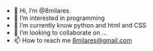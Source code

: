 - 👋 Hi, I’m @8milares
- 👀 I’m interested in programming
- 🌱 I’m currently know python and html and CSS
- 💞️ I’m looking to collaborate on ...
- 📫 How to reach me 8milares@gmail.com

<!---
8milares/8milares is a ✨ special ✨ repository because its `README.md` (this file) appears on your GitHub profile.
You can click the Preview link to take a look at your changes.
--->
